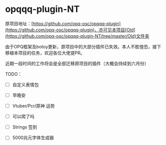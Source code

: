 # opqqq-plugin-NT

原项目地址：[https://github.com/opq-osc/opqqq-plugin](https://github.com/opq-osc/opqqq-plugin)，亦可见本项目[Old](https://github.com/opq-osc/opqqq-plugin-NT/tree/master/Old)文件夹



由于OPQ框架及botoy更新，原项目中的大部分插件已失效。本人不胜惶恐，接下移植本项目的任务，欢迎各位大佬提PR。

近期一段时间的工作将会是全部迁移原项目的插件（大概会持续到六月份）

TODO：

- [ ] 自定义表情包

- [ ] 早晚安

- [ ] Vtuber/Pcr/原神 运势

- [ ] 可以爬了吗

- [ ] Strings 签到

- [ ] 5000兆元字体生成器

  ## 

